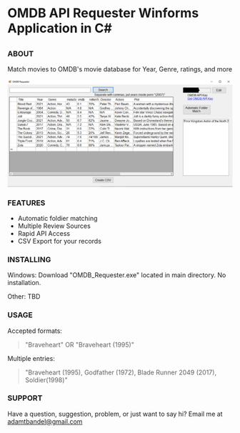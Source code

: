 # OMDB API Requester Winforms Application in C#

## 

### ABOUT

Match movies to OMDB's movie database for Year, Genre, ratings, and more

![alt text](https://raw.githubusercontent.com/jatoran/omdbRequester/main/images/omdbReqSS1.png)

### FEATURES

* Automatic foldier matching
* Multiple Review Sources
* Rapid API Access
* CSV Export for your records

### INSTALLING

Windows: Download "OMDB_Requester.exe" located in main directory.   No installation.

Other: TBD

### USAGE

Accepted formats:

>"Braveheart" OR "Braveheart (1995)"

Multiple entries:

>"Braveheart (1995), Godfather (1972), Blade Runner 2049 (2017), Soldier(1998)"

### SUPPORT

Have a question, suggestion, problem, or just want to say hi? Email me at adamtbandel@gmail.com